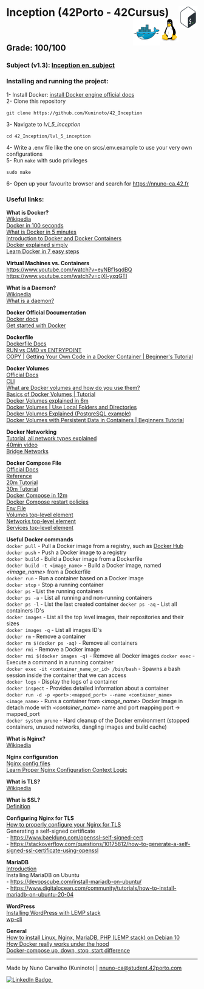 # Inception (42Porto - 42Cursus) <img src="https://github.com/devicons/devicon/blob/master/icons/bash/bash-original.svg" title="Bash" alt="Bash Logo" width="50" height="60" align="right" />&nbsp; <img src="https://github.com/devicons/devicon/blob/master/icons/linux/linux-original.svg" title="Linux" alt="Linux Logo" width="50" height="60" align="right" />&nbsp; <img src="https://github.com/devicons/devicon/blob/master/icons/docker/docker-original.svg" title="Docker" alt="Docker Logo" width="70" height="70" align="right" />&nbsp;

## Grade: 100/100

### Subject (v1.3): [Inception en_subject](./extras/en.subject_inception.pdf)  

### Installing and running the project:
1- Install Docker: [install Docker engine official docs](https://docs.docker.com/engine/install/)  
2- Clone this repository

    git clone https://github.com/Kuninoto/42_Inception
3- Navigate to _lvl_5_inception_ 

    cd 42_Inception/lvl_5_inception
4- Write a .env file like the one on srcs/.env.example to use your very own configurations  
5- Run `make` with sudo privileges

    sudo make
6- Open up your favourite browser and search for https://nnuno-ca.42.fr

### Useful links:  

**What is Docker?**  
[Wikipedia](https://en.wikipedia.org/wiki/Docker_(software))  
[Docker in 100 seconds](https://www.youtube.com/watch?v=Gjnup-PuquQ)  
[What is Docker in 5 minutes](https://www.youtube.com/watch?v=_dfLOzuIg2o)  
[Introduction to Docker and Docker Containers](https://www.youtube.com/watch?v=JSLpG_spOBM)  
[Docker explained simply](https://www.youtube.com/watch?v=_trJf3GbZXg)  
[Learn Docker in 7 easy steps](https://www.youtube.com/watch?v=gAkwW2tuIqE)  

**Virtual Machines vs. Containers**  
https://www.youtube.com/watch?v=eyNBf1sqdBQ  
https://www.youtube.com/watch?v=cjXI-yxqGTI  

**What is a Daemon?**  
[Wikipedia](https://en.wikipedia.org/wiki/Daemon_(computing))  
[What is a daemon?](https://www.techtarget.com/whatis/definition/daemon)  

**Docker Official Documentation**  
[Docker docs](https://docs.docker.com/get-started/overview/)  
[Get started with Docker](https://docs.docker.com/get-started/)  

**Dockerfile**  
[Dockerfile Docs](https://docs.docker.com/engine/reference/builder/)  
[RUN vs CMD vs ENTRYPOINT](https://www.geeksforgeeks.org/difference-between-run-vs-cmd-vs-entrypoint-docker-commands/)  
[COPY | Getting Your Own Code in a Docker Container | Beginner's Tutorial](https://www.youtube.com/watch?v=rI6mrsjFHII)  

**Docker Volumes**  
[Official Docs](https://docs.docker.com/storage/volumes/)  
[CLI](https://docs.docker.com/engine/reference/commandline/volume_create/)  
[What are Docker volumes and how do you use them?](https://www.howtogeek.com/devops/what-are-docker-volumes-and-how-do-you-use-them/)  
[Basics of Docker Volumes | Tutorial](https://www.youtube.com/watch?v=utbuNtqlLh0)  
[Docker Volumes explained in 6m](https://www.youtube.com/watch?v=p2PH_YPCsis)  
[Docker Volumes | Use Local Folders and Directories](https://www.youtube.com/watch?v=ex4XMet78q8)  
[Docker Volumes Explained (PostgreSQL example)](https://www.youtube.com/watch?v=G-5c25DYnfI)  
[Docker Volumes with Persistent Data in Containers | Beginners Tutorial](https://www.youtube.com/watch?v=OrQLrqQm4M0)  

**Docker Networking**  
[Tutorial, all network types explained](https://www.youtube.com/watch?v=5grbXvV_DSk)  
[40min video](https://www.youtube.com/watch?v=bKFMS5C4CG0)  
[Bridge Networks](https://docs.docker.com/network/bridge/)  

**Docker Compose File**  
[Official Docs](https://docs.docker.com/compose/)  
[Reference](https://docs.docker.com/engine/reference/commandline/compose/)  
[20m Tutorial](https://www.youtube.com/watch?v=qH4ZKfwbO8w)  
[30m Tutorial](https://www.youtube.com/watch?v=HG6yIjZapSA)  
[Docker Compose in 12m](https://www.youtube.com/watch?v=Qw9zlE3t8Ko)  
[Docker Compose restart policies](https://www.baeldung.com/ops/docker-compose-restart-policies)  
[Env File](https://docs.docker.com/compose/environment-variables/env-file/)  
[Volumes top-level element](https://docs.docker.com/compose/compose-file/07-volumes/)  
[Networks top-level element](https://docs.docker.com/compose/compose-file/06-networks/)  
[Services top-level element](https://docs.docker.com/compose/compose-file/05-services/)  

**Useful Docker commands**  
`docker pull` - Pull a Docker image from a registry, such as [Docker Hub](https://hub.docker.com/)  
`docker push` - Push a Docker image to a registry  
`docker build` - Build a Docker image from a Dockerfile  
`docker build -t <image_name>` - Build a Docker image, named _<image_name>_ from a Dockerfile    
`docker run` - Run a container based on a Docker image  
`docker stop` - Stop a running container  
`docker ps` - List the running containers  
`docker ps -a` - List all running and non-running containers  
`docker ps -l` - List the last created container
`docker ps -aq` - List all containers ID's  
`docker images` - List all the top level images, their repositories and their sizes  
`docker images -q` - List all images ID's  
`docker rm` - Remove a container  
`docker rm $(docker ps -aq)` - Remove all containers  
`docker rmi` - Remove a Docker image  
`docker rmi $(docker images -q)` - Remove all Docker images
`docker exec` - Execute a command in a running container  
`docker exec -it <container_name_or_id> /bin/bash` - Spawns a bash session inside the container that we can access  
`docker logs` - Display the logs of a container  
`docker inspect` - Provides detailed information about a container  
`docker run -d -p <port>:<mapped_port> --name <container_name> <image_name>` - Runs a container from _<image_name>_ Docker Image in detach mode with _<container_name>_ name and port mapping port -> mapped_port  
`docker system prune` - Hard cleanup of the Docker environment (stopped containers, unused networks, dangling images and build cache)  

**What is Nginx?**  
[Wikipedia](https://en.wikipedia.org/wiki/Nginx)  

**Nginx configuration**  
[Nginx config files](https://www.digitalocean.com/community/tutorials/understanding-the-nginx-configuration-file-structure-and-configuration-contexts)  
[Learn Proper Nginx Configuration Context Logic](https://www.youtube.com/watch?v=C5kMgshNc6g)  

**What is TLS?**  
[Wikipedia](https://en.wikipedia.org/wiki/Transport_Layer_Security)  

**What is SSL?**  
[Definition](https://www.cloudflare.com/learning/ssl/what-is-ssl/)  

**Configuring Nginx for TLS**  
[How to properly configure your Nginx for TLS](https://medium.com/@mvuksano/how-to-properly-configure-your-nginx-for-tls-564651438fe0)  
Generating a self-signed certificate  
    - https://www.baeldung.com/openssl-self-signed-cert  
    - https://stackoverflow.com/questions/10175812/how-to-generate-a-self-signed-ssl-certificate-using-openssl  


**MariaDB**  
[Introduction](https://www.redhat.com/sysadmin/mysql-mariadb-introduction)  
Installing MariaDB on Ubuntu  
    - https://devopscube.com/install-mariadb-on-ubuntu/  
    - https://www.digitalocean.com/community/tutorials/how-to-install-mariadb-on-ubuntu-20-04

**WordPress**  
[Installing WordPress with LEMP stack](https://www.digitalocean.com/community/tutorials/how-to-install-wordpress-with-lemp-nginx-mariadb-and-php-on-debian-10#step-4-downloading-wordpress)  
[wp-cli](https://make.wordpress.org/cli/handbook/guides/installing/)  

**General**  
[How to install Linux, Nginx, MariaDB, PHP (LEMP stack) on Debian 10](https://www.digitalocean.com/community/tutorials/how-to-install-linux-nginx-mariadb-php-lemp-stack-on-debian-10)  
[How Docker really works under the hood](https://www.youtube.com/watch?v=-YnMr1lj4Z8)  
[Docker-compose up, down, stop, start difference](https://stackoverflow.com/questions/46428420/docker-compose-up-down-stop-start-difference)  

---
Made by Nuno Carvalho (Kuninoto) | nnuno-ca@student.42porto.com  
<div id="badge"> <a href="https://www.linkedin.com/in/nuno-carvalho-218822247"/> <img src="https://img.shields.io/badge/LinkedIn-blue?style=for-the-badge&logo=linkedin&logoColor=white" alt="LinkedIn Badge"/>&nbsp;
